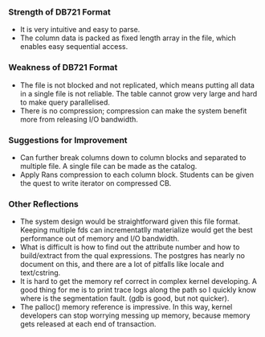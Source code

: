 ### Strength of DB721 Format
- It is very intuitive and easy to parse.
- The column data is packed as fixed length array in the file, which enables easy sequential access.

### Weakness of DB721 Format
- The file is not blocked and not replicated, which means putting all data in a single file is not reliable. The table cannot grow very large and hard to make query parallelised.
- There is no compression; compression can make the system benefit more from releasing I/O bandwidth.

### Suggestions for Improvement
- Can further break columns down to column blocks and separated to multiple file. A single file can be made as the catalog.
- Apply Rans compression to each column block. Students can be given the quest to write iterator on compressed CB.

### Other Reflections
- The system design would be straightforward given this file format. Keeping multiple fds can incrementatlly materialize would get the best performance out of memory and I/O bandwidth.
- What is difficult is how to find out the attribute number and how to build/extract from the qual expressions. The postgres has nearly no document on this, and there are a lot of pitfalls like locale and text/cstring.
- It is hard to get the memory ref correct in complex kernel developing. A good thing for me is to print trace logs along the path so I quickly know where is the segmentation fault. (gdb is good, but not quicker).
- The palloc() memory reference is impressive. In this way, kernel developers can stop worrying messing up memory, because memory gets released at each end of transaction.

